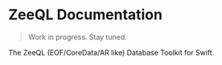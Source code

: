 # ZeeQL Documentation

> Work in progress. Stay tuned.

The ZeeQL (EOF/CoreData/AR like) Database Toolkit for Swift.
